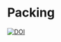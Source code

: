 # Packing

[![DOI](https://zenodo.org/badge/165979598.svg)](https://zenodo.org/badge/latestdoi/165979598)
